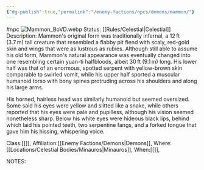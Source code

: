 ```yaml
---
{"dg-publish":true,"permalink":"/enemy-factions/npcs/demons/mammon/"}
---
```


#npc 
![Mammon_BoVD.webp](/img/user/Images/Mammon_BoVD.webp)
Status: [[Rules/Celestial\|Celestial]]
Description:
Mammon's original form was traditionally infernal, a 12 ft (3.7 m) tall creature that resembled a flabby pit fiend with scaly, red-gold skin and wings that were as lustrous as rubies. Although still able to assume his old form, Mammon's natural appearance was eventually changed into one resembling certain yuan-ti halfbloods, albeit 30 ft (9.1 m) long. His lower half was that of an enormous, spotted serpent with yellow-brown skin comparable to swirled vomit, while his upper half sported a muscular humanoid torso with bony spines protruding across his shoulders and along his large arms.

His horned, hairless head was similarly humanoid but seemed oversized. Some said his eyes were yellow and slitted like a snake, while others reported that his eyes were pale and pupilless, although his vision seemed nonetheless sharp. Below his white eyes were hideous black lips, behind which laid his pointed teeth, two serpentine fangs, and a forked tongue that gave him his hissing, whispering voice.

Class:[[]],
Affiliation:[[Enemy Factions/Demons\|Demons]],
Where:[[Locations/Celestial Bodies/Minauros\|Minauros]],
When:[[]],

NOTES:
